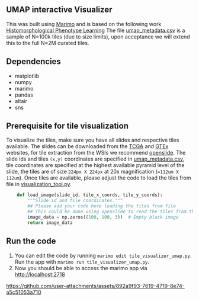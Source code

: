 ## UMAP interactive Visualizer
This was built using [Marimo](https://github.com/marimo-team/marimo) and is based on the following work [Histomorphological Phenotype Learning](https://github.com/AdalbertoCq/Histomorphological-Phenotype-Learning/tree/master)
The file [umap_metadata.csv](visualization_tool/umap_metadata.csv) is a sample of N=100k tiles (due to size limits), upon acceptance we will extend this to the full N=2M curated tiles.

## Dependencies
* matplotlib
* numpy
* marimo
* pandas
* altair
* sns

## Prerequisite for tile visualization
To visualize the tiles, make sure you have all slides and respective tiles available. The slides can be downloaded from the [TCGA](https://portal.gdc.cancer.gov/) and [GTEx](https://www.gtexportal.org/home/histologyPage) websites, for tile extraction from the WSIs we recommend [openslide](https://openslide.org/api/python/). The slide ids and tiles `(x,y)` coordinates are specified in [umap_metadata.csv](visualization_tool/umap_metadata.csv), tile coordinates are specified at the highest available pyramid level of the slide, the tiles are of size `224px X 224px` at 20x magnification (`=112um X 112um`). 
Once tiles are available, please adjust the code to load the tiles from file in [visualization_tool.py](visualization_tool/visualization_tool.py). 
```python
    def load_image(slide_id, tile_x_coords, tile_y_coords):
        """Slide id and tile coordinates."""
        ## Please add your code here loading the tiles from file 
        ## This could be done using openslide to read the tiles from the WSI
        image_data = np.zeros((100, 100, 3))  # Empty black image
        return image_data
```

## Run the code
1. You can edit the code by running `marimo edit tile_visualizer_umap.py`. Run the app with `marimo run tile_visualizer_umap.py`. 
2. Now you should be able to access the marimo app via [http://localhost:2718](http://localhost:2718/)


https://github.com/user-attachments/assets/892a9f93-7619-4719-8e74-a5c51053a710

